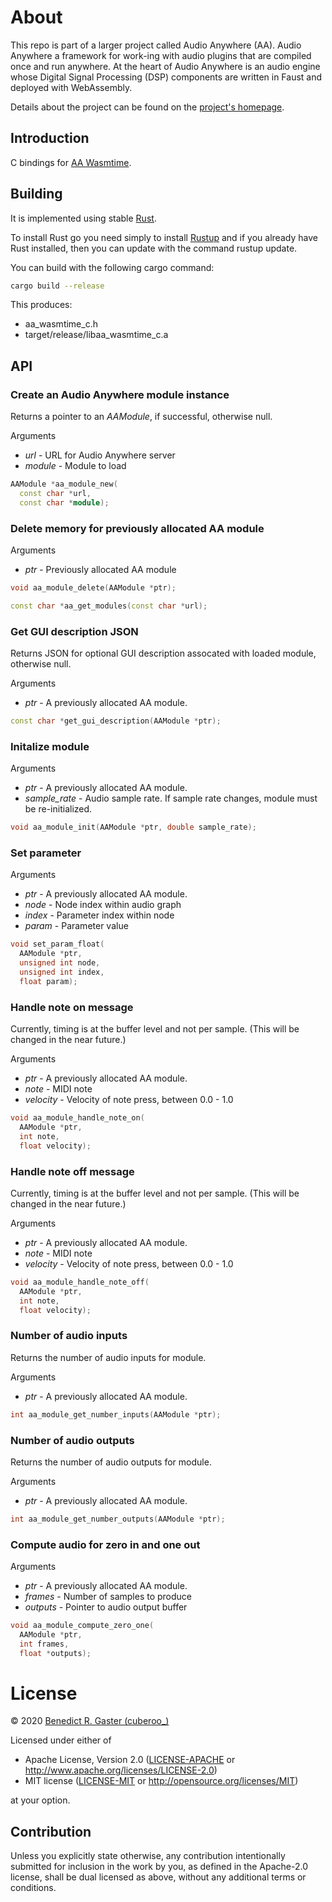 # About

This repo is part of a larger project called Audio Anywhere (AA). Audio Anywhere a 
framework for work-ing with audio plugins that are compiled once and run anywhere.
At the heart of Audio Anywhere is an audio engine whose Digital Signal Processing (DSP) components are written in Faust and deployed with WebAssembly. 

Details about the project can be found on the [project's homepage](https://muses-dmi.github.io/projects/).

## Introduction

C bindings for [AA Wasmtime](https://github.com/bgaster/aa_wasmtime).

## Building

It is implemented using stable [Rust](https://www.rust-lang.org/).

To install Rust go you need simply to install [Rustup](https://rustup.rs/) and 
if you already have Rust installed, then you can update with the command rustup update.

You can build with the following cargo command:

```bash
cargo build --release
```
This produces:

 * aa_wasmtime_c.h
 * target/release/libaa_wasmtime_c.a

## API

###  Create an Audio Anywhere module instance

Returns a pointer to an _AAModule_, if successful, otherwise null.

Arguments

* _url_ - URL for Audio Anywhere server
* _module_ - Module to load

```c++
AAModule *aa_module_new(
  const char *url, 
  const char *module);
```

### Delete memory for previously allocated AA module

Arguments

* _ptr_ - Previously allocated AA module

```c++
void aa_module_delete(AAModule *ptr);
```

```c++
const char *aa_get_modules(const char *url);
```

### Get GUI description JSON

Returns JSON for optional GUI description assocated with loaded
module, otherwise null.

Arguments

* _ptr_ - A previously allocated AA module.

```c++
const char *get_gui_description(AAModule *ptr);
```

### Initalize module

Arguments

* _ptr_ - A previously allocated AA module.
* _sample\_rate_ - Audio sample rate. If sample rate changes, module must be re-initialized.

```c++
void aa_module_init(AAModule *ptr, double sample_rate);
```

### Set parameter

Arguments

* _ptr_ - A previously allocated AA module.
* _node_ - Node index within audio graph
* _index_ - Parameter index within node
* _param_ - Parameter value

```c++
void set_param_float(
  AAModule *ptr, 
  unsigned int node, 
  unsigned int index, 
  float param);
```

### Handle note on message

Currently, timing is at the buffer level and not per sample. (This will be changed in the near future.)

Arguments 

* _ptr_ - A previously allocated AA module.
* _note_ - MIDI note
* _velocity_ - Velocity of note press, between 0.0 - 1.0

```c++
void aa_module_handle_note_on(
  AAModule *ptr, 
  int note, 
  float velocity);
```

### Handle note off message

Currently, timing is at the buffer level and not per sample. 
(This will be changed in the near future.)

Arguments 

* _ptr_ - A previously allocated AA module.
* _note_ - MIDI note
* _velocity_ - Velocity of note press, between 0.0 - 1.0

```c++
void aa_module_handle_note_off(
  AAModule *ptr, 
  int note, 
  float velocity);
```

### Number of audio inputs

Returns the number of audio inputs for module.

Arguments 

* _ptr_ - A previously allocated AA module.

```c++
int aa_module_get_number_inputs(AAModule *ptr);
```

### Number of audio outputs

Returns the number of audio outputs for module.

Arguments 

* _ptr_ - A previously allocated AA module.

```c++
int aa_module_get_number_outputs(AAModule *ptr);
```

### Compute audio for zero in and one out

Arguments 

* _ptr_ - A previously allocated AA module.
* _frames_ - Number of samples to produce
* _outputs_ - Pointer to audio output buffer

```c++
void aa_module_compute_zero_one(
  AAModule *ptr, 
  int frames, 
  float *outputs);
```

# License
© 2020 [Benedict R. Gaster (cuberoo_)](https://bgaster.github.io/)

Licensed under either of

 * Apache License, Version 2.0
   ([LICENSE-APACHE](LICENSE-APACHE) or http://www.apache.org/licenses/LICENSE-2.0)
 * MIT license
   ([LICENSE-MIT](LICENSE-MIT) or http://opensource.org/licenses/MIT)

at your option.

## Contribution

Unless you explicitly state otherwise, any contribution intentionally submitted
for inclusion in the work by you, as defined in the Apache-2.0 license, shall be
dual licensed as above, without any additional terms or conditions.
